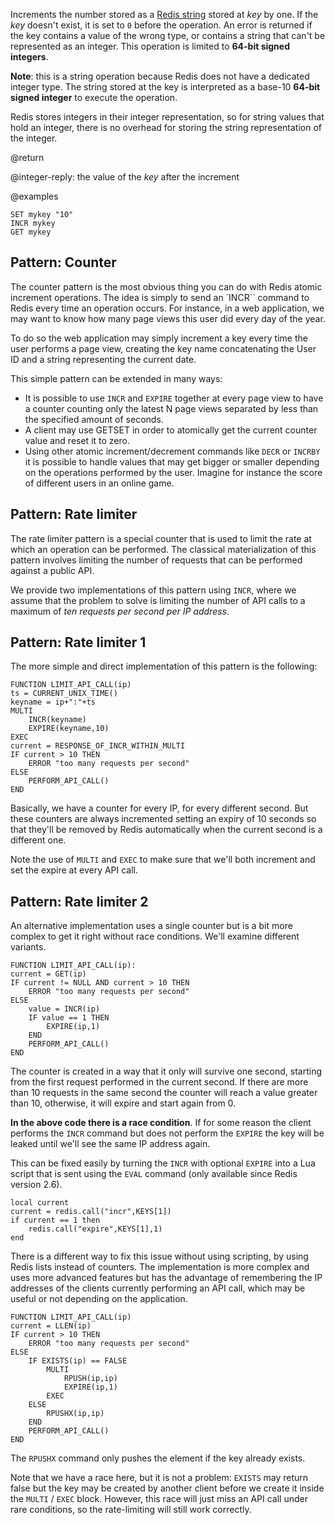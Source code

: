 Increments the number stored as a [Redis string](/docs/data-types/strings) stored at _key_ by one.
If the _key_ doesn't exist, it is set to `0` before the operation.
An error is returned if the key contains a value of the wrong type, or contains a string that can't be represented as an integer.
This operation is limited to **64-bit signed integers**.

**Note**: this is a string operation because Redis does not have a dedicated
integer type.
The string stored at the key is interpreted as a base-10 **64-bit signed integer** to execute the operation.

Redis stores integers in their integer representation, so for string values that hold an integer, there is no overhead for storing the string representation of the integer.

@return

@integer-reply: the value of the _key_ after the increment

@examples

```cli
SET mykey "10"
INCR mykey
GET mykey
```

## Pattern: Counter

The counter pattern is the most obvious thing you can do with Redis atomic
increment operations.
The idea is simply to send an `INCR`` command to Redis every time an operation
occurs.
For instance, in a web application, we may want to know how many page views this
user did every day of the year.

To do so the web application may simply increment a key every time the user
performs a page view, creating the key name concatenating the User ID and a
string representing the current date.

This simple pattern can be extended in many ways:

* It is possible to use `INCR` and `EXPIRE` together at every page view to have
  a counter counting only the latest N page views separated by less than the
  specified amount of seconds.
* A client may use GETSET in order to atomically get the current counter value
  and reset it to zero.
* Using other atomic increment/decrement commands like `DECR` or `INCRBY` it
  is possible to handle values that may get bigger or smaller depending on the
  operations performed by the user.
  Imagine for instance the score of different users in an online game.

## Pattern: Rate limiter

The rate limiter pattern is a special counter that is used to limit the rate at
which an operation can be performed.
The classical materialization of this pattern involves limiting the number of
requests that can be performed against a public API.

We provide two implementations of this pattern using `INCR`, where we assume
that the problem to solve is limiting the number of API calls to a maximum of
_ten requests per second per IP address_.

## Pattern: Rate limiter 1

The more simple and direct implementation of this pattern is the following:

```
FUNCTION LIMIT_API_CALL(ip)
ts = CURRENT_UNIX_TIME()
keyname = ip+":"+ts
MULTI
    INCR(keyname)
    EXPIRE(keyname,10)
EXEC
current = RESPONSE_OF_INCR_WITHIN_MULTI
IF current > 10 THEN
    ERROR "too many requests per second"
ELSE
    PERFORM_API_CALL()
END
```

Basically, we have a counter for every IP, for every different second.
But these counters are always incremented setting an expiry of 10 seconds so that they'll be removed by Redis automatically when the current second is a different one.

Note the use of `MULTI` and `EXEC` to make sure that we'll both increment and set the expire at every API call.

## Pattern: Rate limiter 2

An alternative implementation uses a single counter but is a bit more complex to get it right without race conditions.
We'll examine different variants.

```
FUNCTION LIMIT_API_CALL(ip):
current = GET(ip)
IF current != NULL AND current > 10 THEN
    ERROR "too many requests per second"
ELSE
    value = INCR(ip)
    IF value == 1 THEN
        EXPIRE(ip,1)
    END
    PERFORM_API_CALL()
END
```

The counter is created in a way that it only will survive one second, starting from the first request performed in the current second.
If there are more than 10 requests in the same second the counter will reach a value greater than 10, otherwise, it will expire and start again from 0.

**In the above code there is a race condition**.
If for some reason the client performs the `INCR` command but does not perform the `EXPIRE` the key will be leaked until we'll see the same IP address again.

This can be fixed easily by turning the `INCR` with optional `EXPIRE` into a Lua script that is sent using the `EVAL` command (only available since Redis version 2.6).

```
local current
current = redis.call("incr",KEYS[1])
if current == 1 then
    redis.call("expire",KEYS[1],1)
end
```

There is a different way to fix this issue without using scripting, by using Redis lists instead of counters.
The implementation is more complex and uses more advanced features but has the advantage of remembering the IP addresses of the clients currently performing an API call, which may be useful or not depending on the application.

```
FUNCTION LIMIT_API_CALL(ip)
current = LLEN(ip)
IF current > 10 THEN
    ERROR "too many requests per second"
ELSE
    IF EXISTS(ip) == FALSE
        MULTI
            RPUSH(ip,ip)
            EXPIRE(ip,1)
        EXEC
    ELSE
        RPUSHX(ip,ip)
    END
    PERFORM_API_CALL()
END
```

The `RPUSHX` command only pushes the element if the key already exists.

Note that we have a race here, but it is not a problem: `EXISTS` may return false but the key may be created by another client before we create it inside the `MULTI` / `EXEC` block.
However, this race will just miss an API call under rare conditions, so the rate-limiting will still work correctly.
